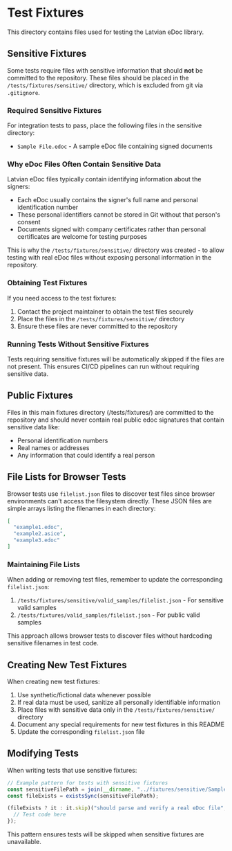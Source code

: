 # Test Fixtures

This directory contains files used for testing the Latvian eDoc library.

## Sensitive Fixtures

Some tests require files with sensitive information that should **not** be committed to the repository. These files should be placed in the `/tests/fixtures/sensitive/` directory, which is excluded from git via `.gitignore`.

### Required Sensitive Fixtures

For integration tests to pass, place the following files in the sensitive directory:

- `Sample File.edoc` - A sample eDoc file containing signed documents

### Why eDoc Files Often Contain Sensitive Data

Latvian eDoc files typically contain identifying information about the signers:
- Each eDoc usually contains the signer's full name and personal identification number
- These personal identifiers cannot be stored in Git without that person's consent
- Documents signed with company certificates rather than personal certificates are welcome for testing purposes

This is why the `/tests/fixtures/sensitive/` directory was created - to allow testing with real eDoc files without exposing personal information in the repository.

### Obtaining Test Fixtures

If you need access to the test fixtures:

1. Contact the project maintainer to obtain the test files securely
2. Place the files in the `/tests/fixtures/sensitive/` directory
3. Ensure these files are never committed to the repository

### Running Tests Without Sensitive Fixtures

Tests requiring sensitive fixtures will be automatically skipped if the files are not present. This ensures CI/CD pipelines can run without requiring sensitive data.

## Public Fixtures

Files in this main fixtures directory (/tests/fixtures/) are committed to the repository and should never contain real public edoc signatures that contain sensitive data like:

- Personal identification numbers
- Real names or addresses
- Any information that could identify a real person

## File Lists for Browser Tests

Browser tests use `filelist.json` files to discover test files since browser environments can't access the filesystem directly. These JSON files are simple arrays listing the filenames in each directory:

```json
[
  "example1.edoc",
  "example2.asice",
  "example3.edoc"
]
```

### Maintaining File Lists

When adding or removing test files, remember to update the corresponding `filelist.json`:

1. `/tests/fixtures/sensitive/valid_samples/filelist.json` - For sensitive valid samples
2. `/tests/fixtures/valid_samples/filelist.json` - For public valid samples

This approach allows browser tests to discover files without hardcoding sensitive filenames in test code.

## Creating New Test Fixtures

When creating new test fixtures:

1. Use synthetic/fictional data whenever possible
2. If real data must be used, sanitize all personally identifiable information
3. Place files with sensitive data only in the `/tests/fixtures/sensitive/` directory
4. Document any special requirements for new test fixtures in this README
5. Update the corresponding `filelist.json` file

## Modifying Tests

When writing tests that use sensitive fixtures:

```javascript
// Example pattern for tests with sensitive fixtures
const sensitiveFilePath = join(__dirname, "../fixtures/sensitive/Sample File.edoc");
const fileExists = existsSync(sensitiveFilePath);

(fileExists ? it : it.skip)("should parse and verify a real eDoc file", async () => {
  // Test code here
});
```

This pattern ensures tests will be skipped when sensitive fixtures are unavailable.
